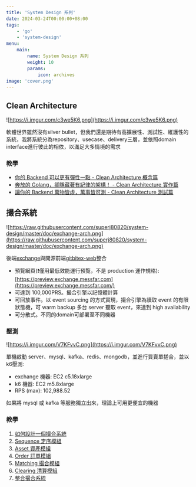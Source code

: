```yaml
---
title: 'System Design 系列'
date: 2024-03-24T00:00:00+08:00
tags:
    - 'go'
    - 'system-design'
menu:
    main:
        name: System Design 系列
        weight: 10
        params:
            icon: archives
image: 'cover.png'
---
```


## Clean Architecture

![https://i.imgur.com/c3we5K6.png](https://i.imgur.com/c3we5K6.png)

軟體世界雖然沒有silver bullet，但我們還是期待有高擴展性、測試性、維護性的系統，我將系統分為repository、usecase、delivery三層，並依照domain interface進行彼此的相依，以滿足大多情境的需求

### 教學

* [你的 Backend 可以更有彈性一點 - Clean Architecture 概念篇](https://blog.messfar.com/post/k8s-note/k8s-note-clean-architecture-part1)
* [奔放的 Golang，卻隱藏著有紀律的架構！ - Clean Architecture 實作篇](https://blog.messfar.com/post/k8s-note/k8s-note-clean-architecture-part2)
* [讓你的 Backend 萬物皆虛，萬事皆可測 - Clean Architecture 測試篇](https://blog.messfar.com/post/k8s-note/k8s-note-clean-architecture-part3)

## 撮合系統

![https://raw.githubusercontent.com/superj80820/system-design/master/doc/exchange-arch.png](https://raw.githubusercontent.com/superj80820/system-design/master/doc/exchange-arch.png)

後端[exchange](https://github.com/superj80820/system-design/tree/master/exchange)與開源前端[gitbitex-web](https://github.com/gitbitex/gitbitex-web)整合

* 預覽網頁(❗僅用最低效能運行預覽，不是 production 運作規格): [https://preview.exchange.messfar.com](https://preview.exchange.messfar.com/)
* 可達到 100,000PRS。撮合引擎以記憶體計算
* 可回放事件。以 event sourcing 的方式實現，撮合引擎為讀取 event 的有限狀態機，可 warm backup 多台 server 聽取 event，來達到 high availability
* 可分散式。不同的domain可部署至不同機器

### 壓測

![https://i.imgur.com/V7KFvvC.png](https://i.imgur.com/V7KFvvC.png)

單機啟動 server、mysql、kafka、redis、mongodb，並進行買賣單搓合，並以k6壓測:
* exchange 機器: EC2 c5.18xlarge
* k6 機器: EC2 m5.8xlarge
* RPS (max): 102,988.52

如果將 mysql 或 kafka 等服務獨立出來，理論上可用更便宜的機器

### 教學

1. [如何設計一個撮合系統](https://blog.messfar.com/post/system-design/system-design-1-architecture)
2. [Sequence 定序模組](https://blog.messfar.com/post/system-design/system-design-2-sequence)
3. [Asset 資產模組](https://blog.messfar.com/post/system-design/system-design-3-asset)
4. [Order 訂單模組](https://blog.messfar.com/post/system-design/system-design-4-order)
5. [Matching 撮合模組](https://blog.messfar.com/post/system-design/system-design-5-matching)
6. [Clearing 清算模組](https://blog.messfar.com/post/system-design/system-design-6-clearing)
7. [整合撮合系統](https://blog.messfar.com/post/system-design/system-design-7-integration)